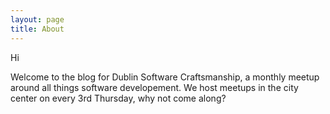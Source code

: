 ```yaml
---
layout: page
title: About
---
```


Hi 

Welcome to the blog for Dublin Software Craftsmanship, a monthly meetup around all things software developement. 
We host meetups in the city center on every 3rd Thursday, why not come along?

